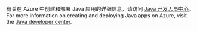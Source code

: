 <span data-ttu-id="d43b1-101">有关在 Azure 中创建和部署 Java 应用的详细信息，请访问 [Java 开发人员中心](https://docs.microsoft.com/java/api)。</span><span class="sxs-lookup"><span data-stu-id="d43b1-101">For more information on creating and deploying Java apps on Azure, visit the [Java developer center](https://docs.microsoft.com/java/api).</span></span>